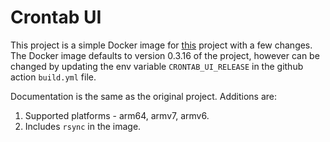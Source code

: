 # Crontab UI

This project is a simple Docker image for [this](https://github.com/alseambusher/crontab-ui/blob/master/README.md) 
project with a few changes. The Docker image defaults to version 0.3.16 of the project, however can be changed by 
updating the env variable `CRONTAB_UI_RELEASE` in the github action `build.yml` file.

Documentation is the same as the original project. Additions are:
1. Supported platforms - arm64, armv7, armv6.
1. Includes `rsync` in the image.

